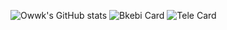 <!--### Hi there 👋
-->
<!--
**owwkmidream/owwkmidream** is a ✨ _special_ ✨ repository because its `README.md` (this file) appears on your GitHub profile.

Here are some ideas to get you started:

- 🔭 I’m currently working on ...
- 🌱 I’m currently learning ...
- 👯 I’m looking to collaborate on ...
- 🤔 I’m looking for help with ...
- 💬 Ask me about ...
- 📫 How to reach me: ...
- 😄 Pronouns: ...
- ⚡ Fun fact: ...
-->
![Owwk's GitHub stats](https://github-readme-stats.vercel.app/api?username=owwkmidream&show_icons=true&theme=dracula)
![Bkebi Card](https://github-readme-stats.vercel.app/api/pin/?username=owwkmidream&repo=Bkebi-GC-Release)
![Tele Card](https://github-readme-stats.vercel.app/api/pin/?username=owwkmidream&repo=Genshin_Impact_Teleport)
